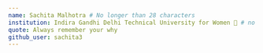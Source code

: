 ```yaml
---
name: Sachita Malhotra # No longer than 28 characters
institution: Indira Gandhi Delhi Technical University for Women 🚩 # no longer than 58 characters
quote: Always remember your why
github_user: sachita3
---
```

